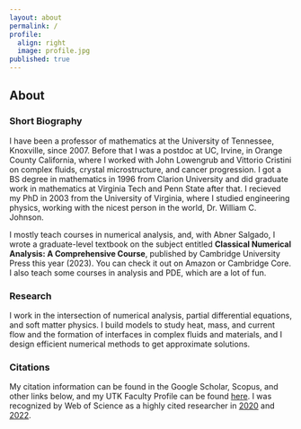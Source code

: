 ```yaml
---
layout: about
permalink: /
profile:
  align: right
  image: profile.jpg
published: true
---
```


## About

### Short Biography
I have been a professor of mathematics at the University of Tennessee, Knoxville, since 2007. Before that I was a postdoc at UC, Irvine, in Orange County California, where I worked with John Lowengrub and Vittorio Cristini on complex fluids, crystal microstructure, and cancer progression. I got a BS degree in mathematics in 1996 from Clarion University and did graduate work in mathematics at Virginia Tech and Penn State after that. I recieved my PhD in 2003 from the University of Virginia, where I studied engineering physics, working with the nicest person in the world, Dr. William C. Johnson.

I mostly teach courses in numerical analysis, and, with Abner Salgado, I wrote a graduate-level textbook on the subject entitled **Classical Numerical Analysis: A Comprehensive Course**, published by Cambridge University Press this year (2023). You can check it out on Amazon or Cambridge Core. I also teach some courses in analysis and PDE, which are a lot of fun. 

### Research
I work in the intersection of numerical analysis, partial differential equations, and soft matter physics. I build models to study heat, mass, and current flow and the formation of interfaces in complex fluids and materials, and I design efficient numerical methods to get approximate solutions.

### Citations
My citation information can be found in the Google Scholar, Scopus, and other links below, and my UTK Faculty Profile can be found [here](https://faculty.utk.edu/Steven.Wise). I was recognized by Web of Science as a highly cited researcher in [2020](https://recognition.webofscience.com/awards/highly-cited/2020/) and [2022](https://recognition.webofscience.com/awards/highly-cited/2022/). 
